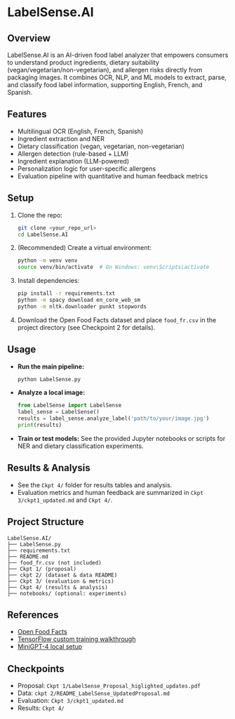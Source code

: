 # LabelSense.AI

## Overview
LabelSense.AI is an AI-driven food label analyzer that empowers consumers to understand product ingredients, dietary suitability (vegan/vegetarian/non-vegetarian), and allergen risks directly from packaging images. It combines OCR, NLP, and ML models to extract, parse, and classify food label information, supporting English, French, and Spanish.

## Features
- Multilingual OCR (English, French, Spanish)
- Ingredient extraction and NER
- Dietary classification (vegan, vegetarian, non-vegetarian)
- Allergen detection (rule-based + LLM)
- Ingredient explanation (LLM-powered)
- Personalization logic for user-specific allergens
- Evaluation pipeline with quantitative and human feedback metrics

## Setup
1. Clone the repo:
   ```bash
   git clone <your_repo_url>
   cd LabelSense.AI
   ```
2. (Recommended) Create a virtual environment:
   ```bash
   python -m venv venv
   source venv/bin/activate  # On Windows: venv\Scripts\activate
   ```
3. Install dependencies:
   ```bash
   pip install -r requirements.txt
   python -m spacy download en_core_web_sm
   python -m nltk.downloader punkt stopwords
   ```
4. Download the Open Food Facts dataset and place `food_fr.csv` in the project directory (see Checkpoint 2 for details).

## Usage
- **Run the main pipeline:**
  ```bash
  python LabelSense.py
  ```
- **Analyze a local image:**
  ```python
  from LabelSense import LabelSense
  label_sense = LabelSense()
  results = label_sense.analyze_label('path/to/your/image.jpg')
  print(results)
  ```
- **Train or test models:**
  See the provided Jupyter notebooks or scripts for NER and dietary classification experiments.

## Results & Analysis
- See the `Ckpt 4/` folder for results tables and analysis.
- Evaluation metrics and human feedback are summarized in `Ckpt 3/ckpt1_updated.md` and `Ckpt 4/`.

## Project Structure
```
LabelSense.AI/
├── LabelSense.py
├── requirements.txt
├── README.md
├── food_fr.csv (not included)
├── Ckpt 1/ (proposal)
├── ckpt 2/ (dataset & data README)
├── Ckpt 3/ (evaluation & metrics)
├── Ckpt 4/ (results & analysis)
├── notebooks/ (optional: experiments)
```

## References
- [Open Food Facts](https://world.openfoodfacts.org/data)
- [TensorFlow custom training walkthrough](https://www.tensorflow.org/tutorials/customization/custom_training_walkthrough)
- [MiniGPT-4 local setup](https://github.com/rbbrdckybk/MiniGPT-4)

## Checkpoints
- Proposal: `Ckpt 1/LabelSense_Proposal_higlighted_updates.pdf`
- Data: `ckpt 2/README_LabelSense_UpdatedProposal.md`
- Evaluation: `Ckpt 3/ckpt1_updated.md`
- Results: `Ckpt 4/` 